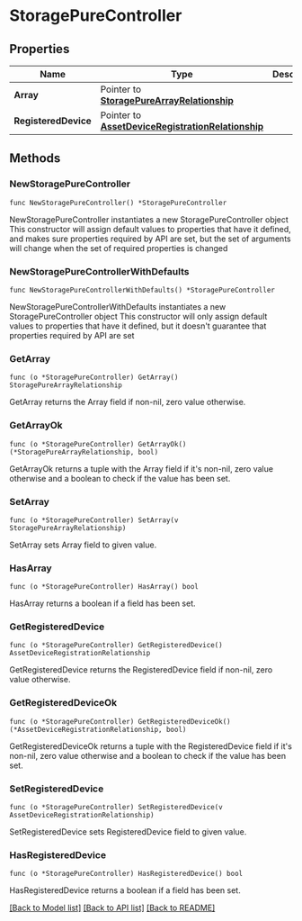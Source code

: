 # StoragePureController

## Properties

Name | Type | Description | Notes
------------ | ------------- | ------------- | -------------
**Array** | Pointer to [**StoragePureArrayRelationship**](storage.PureArray.Relationship.md) |  | [optional] 
**RegisteredDevice** | Pointer to [**AssetDeviceRegistrationRelationship**](asset.DeviceRegistration.Relationship.md) |  | [optional] 

## Methods

### NewStoragePureController

`func NewStoragePureController() *StoragePureController`

NewStoragePureController instantiates a new StoragePureController object
This constructor will assign default values to properties that have it defined,
and makes sure properties required by API are set, but the set of arguments
will change when the set of required properties is changed

### NewStoragePureControllerWithDefaults

`func NewStoragePureControllerWithDefaults() *StoragePureController`

NewStoragePureControllerWithDefaults instantiates a new StoragePureController object
This constructor will only assign default values to properties that have it defined,
but it doesn't guarantee that properties required by API are set

### GetArray

`func (o *StoragePureController) GetArray() StoragePureArrayRelationship`

GetArray returns the Array field if non-nil, zero value otherwise.

### GetArrayOk

`func (o *StoragePureController) GetArrayOk() (*StoragePureArrayRelationship, bool)`

GetArrayOk returns a tuple with the Array field if it's non-nil, zero value otherwise
and a boolean to check if the value has been set.

### SetArray

`func (o *StoragePureController) SetArray(v StoragePureArrayRelationship)`

SetArray sets Array field to given value.

### HasArray

`func (o *StoragePureController) HasArray() bool`

HasArray returns a boolean if a field has been set.

### GetRegisteredDevice

`func (o *StoragePureController) GetRegisteredDevice() AssetDeviceRegistrationRelationship`

GetRegisteredDevice returns the RegisteredDevice field if non-nil, zero value otherwise.

### GetRegisteredDeviceOk

`func (o *StoragePureController) GetRegisteredDeviceOk() (*AssetDeviceRegistrationRelationship, bool)`

GetRegisteredDeviceOk returns a tuple with the RegisteredDevice field if it's non-nil, zero value otherwise
and a boolean to check if the value has been set.

### SetRegisteredDevice

`func (o *StoragePureController) SetRegisteredDevice(v AssetDeviceRegistrationRelationship)`

SetRegisteredDevice sets RegisteredDevice field to given value.

### HasRegisteredDevice

`func (o *StoragePureController) HasRegisteredDevice() bool`

HasRegisteredDevice returns a boolean if a field has been set.


[[Back to Model list]](../README.md#documentation-for-models) [[Back to API list]](../README.md#documentation-for-api-endpoints) [[Back to README]](../README.md)


